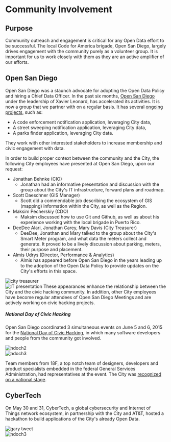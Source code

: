 # Community Involvement

## Purpose
Community outreach and engagement is critical for any Open Data effort to be successful.  The local Code for America brigade, Open San Diego, largely drives engagement with the community purely as a volunteer group.  It is important for us to work closely with them as they are an active amplifier of our efforts. 

## Open San Diego
Open San Diego was a staunch advocate for adopting the Open Data Policy and hiring a Chief Data Officer.  In the past six months, [Open San Diego](http://opensandiego.org/) under the leadership of Xavier Leonard, has accelerated its activities.  It is now a group that we partner with on a regular basis.  It has several [ongoing projects](https://github.com/opensandiego), such as:

* A code enforcement notification application, leveraging City data,
* A street sweeping notification application, leveraging City data,
* A parks finder application, leveraging City data.

They work with other interested stakeholders to increase membership and civic engagement with data.

In order to build proper context between the community and the City, the following City employees have presented at Open San Diego, upon our request:

* Jonathan Behnke (CIO)
    - Jonathan had an informative presentation and discussion with the group about the City's IT infrastructure, forward plans and roadmap.
* Scott Daeschner (GIS Manager)
    - Scott did a commendable job describing the ecosystem of GIS (mapping) information within the City, as well as the Region.
* Maksim Pecherskiy (CDO)
    - Maksim discussed how to use Git and Github, as well as about his experience working with the local brigade in Puerto Rico.
* DeeDee Alari, Jonathan Carey, Mary Davis (City Treasurer)
    - DeeDee, Jonathan and Mary talked to the group about the City's Smart Meter program, and what data the meters collect and generate. It proved to be a lively discussion about parking, meters, their purpose and placement.
* Almis Udrys (Director, Performance & Analytics)
    - Almis has appeared before Open San Diego in the years leading up to the adoption of the Open Data Policy to provide updates on the City's efforts in this space.



<div class="section group">
    <div class="col span_1_of_2">
        <img src="http://mrm-random.s3.amazonaws.com/dz/2015-05-19%2018.03.23.jpg" alt="city treasurer"/>
    </div>
    <div class="col span_1_of_2">
        <img src="http://mrm-random.s3.amazonaws.com/dz/highres_435356287.jpeg" alt="IT presentation"/>
        These appearances enhance the relationship between the City and the civic hacking community.  In addition, other City employees have become regular attendees of Open San Diego Meetings and are actively working on civic hacking projects.
    </div>

</div>


##### National Day of Civic Hacking
Open San Diego coordinated 3 simultaneous events on June 5 and 6, 2015 for the [National Day of Civic Hacking](http://hackforchange.org/events/code-for-san-diego-national-day-event/), in which many software developers and people from the community got involved.  

<div class="section group">
    <div class="col span_1_of_2">
        <img src="http://mrm-random.s3.amazonaws.com/dz/NVp6Byiw2AB7R59fSpmA1w5F6cSjYqxuNtHqxNsr1rQ.jpg" alt="ndoch2"/>
    </div>
    <div class="col span_1_of_2">
        <img src="http://mrm-random.s3.amazonaws.com/dz/CemANb4rDHMV_1PBT7KeJpdXK9PUMB9CxtK_HYXFyFw.jpg" alt="ndoch3"/>
    </div>
</div>


Team members from 18F, a top notch team of designers, developers and product specialists embedded in the federal General Services Administration, had representatives at the event.  The City was [recognized on a national stage](https://18f.gsa.gov/2015/06/11/18f-at-national-civic-hacking-day/).


## CyberTech 
On May 30 and 31, CyberTech, a global cybersecurity and Internet of Things network ecosystem, in partnership with the City and AT&T, hosted a hackathon to build applications of the City's already Open Data. 

<div class="section group">
    <div class="col span_1_of_2">
        <img src="http://take.ms/2UTlb" alt="gary tweet"/>
    </div>
    <div class="col span_1_of_2">
        <img src="http://take.ms/t0m4n" alt="ndoch3"/>
    </div>
</div>

